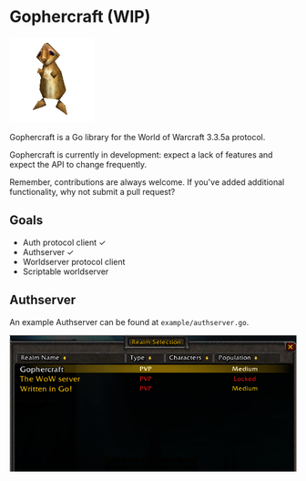 # Gophercraft (WIP)

![gopher](gopher.png)

Gophercraft is a Go library for the World of Warcraft 3.3.5a protocol.

Gophercraft is currently in development: expect a lack of features and expect the API to change frequently.

Remember, contributions are always welcome. If you've added additional functionality, why not submit a pull request?

## Goals

- Auth protocol client ✓
- Authserver ✓
- Worldserver protocol client
- Scriptable worldserver

## Authserver

An example Authserver can be found at `example/authserver.go`.

![worldserverscreenshot](realmlist.png)